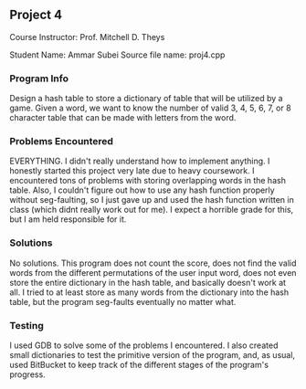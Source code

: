 ## Project 4
Course Instructor: Prof. Mitchell D. Theys

Student Name: Ammar Subei
Source file name: proj4.cpp

### Program Info
Design a hash table to store a dictionary of table that will be utilized by a game. Given a word, we want to know the number of valid 3, 4, 5, 6, 7, or 8 character table that can be made with letters from the word.

### Problems Encountered
EVERYTHING. I didn't really understand how to implement anything. I honestly started this project very late due to heavy coursework. I encountered tons of problems with storing overlapping words in the hash table. Also, I couldn't figure out how to use any hash function properly without seg-faulting, so I just gave up and used the hash function written in class (which didnt really work out for me). I expect a horrible grade for this, but I am held responsible for it.

### Solutions
No solutions. This program does not count the score, does not find the valid words from the different permutations of the user input word, does not even store the entire dictionary in the hash table, and basically doesn't work at all. I tried to at least store as many words from the dictionary into the hash table, but the program seg-faults eventually no matter what. 

### Testing
I used GDB to solve some of the problems I encountered. I also created small dictionaries to test the primitive version of the program, and, as usual, used BitBucket to keep track of the different stages of the program's progress.